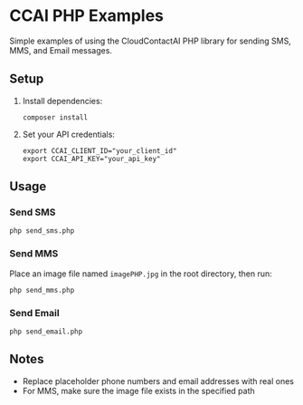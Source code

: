 # CCAI PHP Examples

Simple examples of using the CloudContactAI PHP library for sending SMS, MMS, and Email messages.

## Setup

1. Install dependencies:
   ```
   composer install
   ```

2. Set your API credentials:
   ```
   export CCAI_CLIENT_ID="your_client_id"
   export CCAI_API_KEY="your_api_key"
   ```

## Usage

### Send SMS
```
php send_sms.php
```

### Send MMS
Place an image file named `imagePHP.jpg` in the root directory, then run:
```
php send_mms.php
```

### Send Email
```
php send_email.php
```

## Notes

- Replace placeholder phone numbers and email addresses with real ones
- For MMS, make sure the image file exists in the specified path